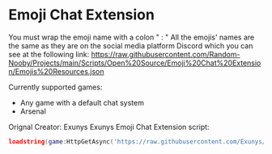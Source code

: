 # Emoji Chat Extension
You must wrap the emoji name with a colon " : "
All the emojis' names are the same as they are on the social media platform Discord which you can see at the following link:
https://raw.githubusercontent.com/Random-Nooby/Projects/main/Scripts/Open%20Source/Emoji%20Chat%20Extension/Emojis%20Resources.json

Currently supported games:
- Any game with a default chat system
- Arsenal

Orignal Creator: Exunys
Exunys Emoji Chat Extension script: 
```lua
loadstring(game:HttpGetAsync('https://raw.githubusercontent.com/Exunys/Emoji-Chat/main/Resources/Main.lua'))()
```
